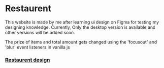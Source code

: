 # Restaurent

This website is made by me after learning ui design on Figma for testing my designing knowledge. Currently, Only the desktop version is available and other versions will be added soon.

The prize of items and total amount gets changed using the 'focusout' and 'blur' event listeners in vanilla js

### [Restaurent design](https://www.figma.com/file/V2IqF7oFRIJ4sAFIBStSZl/Restaurent?type=design&node-id=0%3A1&mode=design&t=X8mwhjZKNpsC7nok-1)